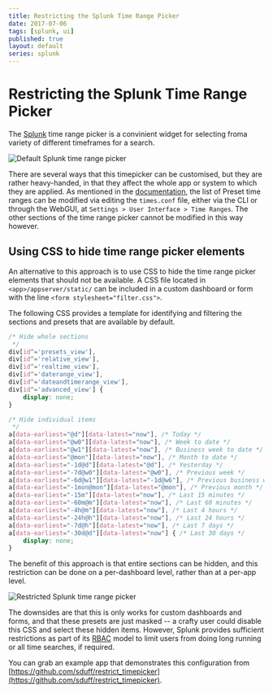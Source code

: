 ```yaml
---
title: Restricting the Splunk Time Range Picker
date: 2017-07-06
tags: [splunk, ui]
published: true
layout: default
series: splunk
---
```

# Restricting the Splunk Time Range Picker

The [Splunk](/splunk) time range picker is a convinient widget for selecting froma
variety of different timeframes for a search. 

![Default Splunk time range picker](/img/splunk_time_range_picker_default.png "Default Splunk time range picker")

There are several ways that this timepicker can be customised, but they are
rather heavy-handed, in that they affect the whole app or system to which they
are applied.  As mentioned in the
[documentation](http://docs.splunk.com/Documentation/Splunk/latest/Search/Selecttimerangestoapply),
the list of Preset time ranges can be modified via editing the `times.conf`
file, either via the CLI or through the WebGUI, at 
`Settings > User Interface > Time Ranges`.
The other sections of the time range picker cannot be modified in this way however.

## Using CSS to hide time range picker elements

An alternative to this approach is to use CSS to hide the time range picker
elements that should not be available. A CSS file located in
`<app>/appserver/static/` can be included in a custom dashboard or form with the
line `<form stylesheet="filter.css">`. 

The following CSS provides a template for identifying and filtering the sections
and presets that are available by default.

```css
/* Hide whole sections 
 */
div[id^='presets_view'],
div[id^='relative_view'],
div[id^='realtime_view'],
div[id^='daterange_view'],
div[id^='dateandtimerange_view'],
div[id^='advanced_view'] {
	display: none;
}

/* Hide individual items 
 */
a[data-earliest="@d"][data-latest="now"], /* Today */
a[data-earliest="@w0"][data-latest="now"], /* Week to date */
a[data-earliest="@w1"][data-latest="now"], /* Business week to date */
a[data-earliest="@mon"][data-latest="now"], /* Month to date */
a[data-earliest="-1d@d"][data-latest="@d"], /* Yesterday */
a[data-earliest="-7d@w0"][data-latest="@w0"], /* Previous week */
a[data-earliest="-6d@w1"][data-latest="-1d@w6"], /* Previous business week */
a[data-earliest="-1mon@mon"][data-latest="@mon"], /* Previous month */
a[data-earliest="-15m"][data-latest="now"], /* Last 15 minutes */
a[data-earliest="-60m@m"][data-latest="now"], /* Last 60 minutes */
a[data-earliest="-4h@m"][data-latest="now"], /* Last 4 hours */
a[data-earliest="-24h@h"][data-latest="now"], /* Last 24 hours */
a[data-earliest="-7d@h"][data-latest="now"], /* Last 7 days */
a[data-earliest="-30d@d"][data-latest="now"] { /* Last 30 days */
	display: none;
}
```

The benefit of this approach is that entire sections can be hidden, and this
restriction can be done on a per-dashboard level, rather than at a per-app
level.

![Restricted Splunk time range picker](/img/splunk_time_range_picker_restricted.png "Restricted Splunk time range picker")

The downsides are that this is only works for custom dashboards and forms, and
that these presets are just  masked -- a crafty user could disable this CSS and
select these hidden items. However, Splunk provides sufficient restrictions as
part of its
[RBAC](https://docs.splunk.com/Documentation/Splunk/latest/Security/Aboutusersandroles)
model to limit users from doing long running or all time searches, if required.

You can grab an example app that demonstrates this configuration from
[https://github.com/sduff/restrict_timepicker](https://github.com/sduff/restrict_timepicker).

